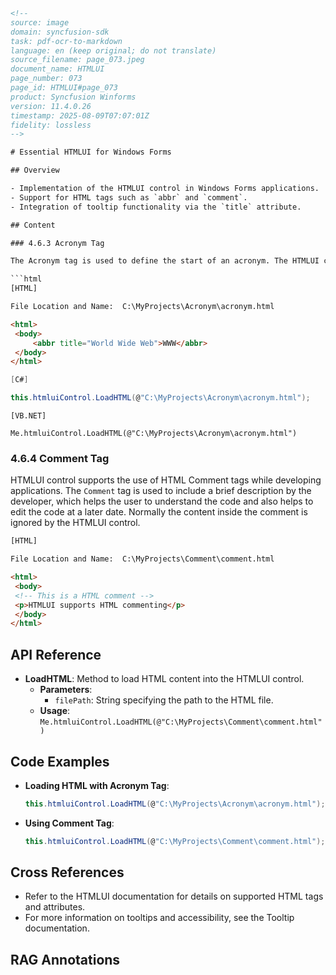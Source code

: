 ```html
<!-- 
source: image
domain: syncfusion-sdk
task: pdf-ocr-to-markdown
language: en (keep original; do not translate)
source_filename: page_073.jpeg
document_name: HTMLUI
page_number: 073
page_id: HTMLUI#page_073
product: Syncfusion Winforms
version: 11.4.0.26
timestamp: 2025-08-09T07:07:01Z
fidelity: lossless
-->

# Essential HTMLUI for Windows Forms

## Overview

- Implementation of the HTMLUI control in Windows Forms applications.
- Support for HTML tags such as `abbr` and `comment`.
- Integration of tooltip functionality via the `title` attribute.

## Content

### 4.6.3 Acronym Tag

The Acronym tag is used to define the start of an acronym. The HTMLUI control supports the acronym tag, which helps in providing useful tips to the users when marked up. The `title` attribute is used to provide a tooltip text when the mouse pointer moves over the acronym.

```html
[HTML]

File Location and Name:  C:\MyProjects\Acronym\acronym.html

<html>
 <body>
     <abbr title="World Wide Web">WWW</abbr>
 </body>
</html>
```

```csharp
[C#]

this.htmluiControl.LoadHTML(@"C:\MyProjects\Acronym\acronym.html");
```

```vb.net
[VB.NET]

Me.htmluiControl.LoadHTML(@"C:\MyProjects\Acronym\acronym.html")
```

### 4.6.4 Comment Tag

HTMLUI control supports the use of HTML Comment tags while developing applications. The `Comment` tag is used to include a brief description by the developer, which helps the user to understand the code and also helps to edit the code at a later date. Normally the content inside the comment is ignored by the HTMLUI control.

```html
[HTML]

File Location and Name:  C:\MyProjects\Comment\comment.html

<html>
 <body>
 <!-- This is a HTML comment -->
 <p>HTMLUI supports HTML commenting</p>
 </body>
</html>
```

## API Reference

- **LoadHTML**: Method to load HTML content into the HTMLUI control.
  - **Parameters**:
    - `filePath`: String specifying the path to the HTML file.
  - **Usage**: `Me.htmluiControl.LoadHTML(@"C:\MyProjects\Comment\comment.html")`

## Code Examples

- **Loading HTML with Acronym Tag**:
  ```csharp
  this.htmluiControl.LoadHTML(@"C:\MyProjects\Acronym\acronym.html");
  ```
- **Using Comment Tag**:
  ```csharp
  this.htmluiControl.LoadHTML(@"C:\MyProjects\Comment\comment.html");
  ```

## Cross References

- Refer to the HTMLUI documentation for details on supported HTML tags and attributes.
- For more information on tooltips and accessibility, see the Tooltip documentation.

## RAG Annotations

<!-- tags: [product, HTMLUI, Windows Forms, Acronym Tag, Comment Tag] keywords: [HTMLUI, Windows Forms, acronym, comment, tooltip, title, HTML tags, accessibility] -->
```